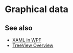 # Graphical data

## See also

* [XAML in WPF](https://docs.microsoft.com/en-us/dotnet/framework/wpf/advanced/xaml-in-wpf)
* [TreeView Overview](https://docs.microsoft.com/en-us/dotnet/framework/wpf/controls/treeview-overview?view=netframework-4.7.2)
